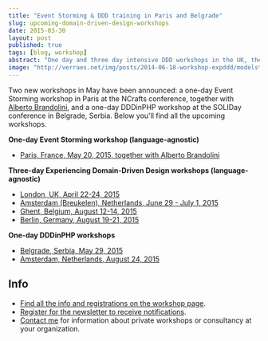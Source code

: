 ```yaml
---
title: "Event Storming & DDD training in Paris and Belgrade"
slug: upcoming-domain-driven-design-workshops
date: 2015-03-30
layout: post
published: true
tags: [blog, workshop]
abstract: "One day and three day intensive DDD workshops in the UK, the Netherlands, Germany, and Belgium."
image: "http://verraes.net/img/posts/2014-06-18-workshop-expddd/modelstorming.jpg"
---
```


Two new workshops in May have been announced: a one-day Event Storming workshop in Paris at the NCrafts conference, together with [Alberto Brandolini](http://twitter.com/ziobrando), and a one-day DDDinPHP workshop at the SOLIDay conference in Belgrade, Serbia. Below you'll find all the upcoming workshops.

**One-day Event Storming workshop (language-agnostic)**

- [Paris, France, May 20, 2015, together with Alberto Brandolini](http://ncrafts.io/)

**Three-day Experiencing Domain-Driven Design workshops (language-agnostic)**

- [London, UK, April 22-24, 2015](https://www.eventbrite.co.uk/e/experiencing-domain-driven-design-workshop-with-mathias-verraes-tickets-15531735840)
- [Amsterdam (Breukelen), Netherlands, June 29 - July 1, 2015](https://www.zilverline.com/training/experiencing-domain-driven-design-2015-06-29)
- [Ghent, Belgium, August 12-14, 2015](/workshops/)
- [Berlin, Germany, August 19-21, 2015](/workshops/)

**One-day DDDinPHP workshops**

- [Belgrade, Serbia, May 29, 2015](http://soliday.phpsrbija.rs/#workshop)
- [Amsterdam, Netherlands, August 24, 2015](http://laracon.eu/2015/)

## Info 

- [Find all the info and registrations on the workshop page](/workshops/). 
- [Register for the newsletter to receive notifications](/workshops/newsletter/).
- [Contact me](/#contact) for information about private workshops or consultancy at your organization.


